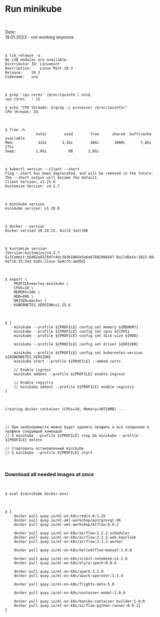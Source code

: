 # Run minikube

<br/>

Date:  
19.01.2023 - not working anymore

<br/>

```
$ lsb_release -a
No LSB modules are available.
Distributor ID:	Linuxmint
Description:	Linux Mint 20.3
Release:	20.3
Codename:	una
```

<br/>

```
$ grep 'cpu cores' /proc/cpuinfo | uniq
cpu cores	: 12

$ echo "CPU threads: $(grep -c processor /proc/cpuinfo)"
CPU threads: 24
```

<br/>

```
$ free -h
              total        used        free      shared  buff/cache   available
Mem:           31Gi       3,3Gi        20Gi       306Mi       7,8Gi        27Gi
Swap:         2,0Gi          0B       2,0Gi
```

<br/>

```
$ kubectl version --client --short
Flag --short has been deprecated, and will be removed in the future. The --short output will become the default.
Client Version: v1.25.0
Kustomize Version: v4.5.7
```

<br/>

```
$ minikube version
minikube version: v1.28.0
```

<br/>

```
$ docker --version
Docker version 20.10.22, build 3a2c30b
```

<br/>

```
$ kustomize version
{Version:kustomize/v4.5.7 GitCommit:56d82a8378dfc8dc3b3b1085e5a6e67b82966bd7 BuildDate:2022-08-02T16:35:54Z GoOs:linux GoArch:amd64}
```

<br/>

```
$ export \
    PROFILE=marley-minikube \
    CPUS=10 \
    MEMORY=30G \
    HDD=80G \
    DRIVER=docker \
    KUBERNETES_VERSION=v1.25.6
```

<br/>

```
$ {
    minikube --profile ${PROFILE} config set memory ${MEMORY}
    minikube --profile ${PROFILE} config set cpus ${CPUS}
    minikube --profile ${PROFILE} config set disk-size ${HDD}

    minikube --profile ${PROFILE} config set driver ${DRIVER}

    minikube --profile ${PROFILE} config set kubernetes-version ${KUBERNETES_VERSION}
    minikube start --profile ${PROFILE} --embed-certs

    // Enable ingress
    minikube addons --profile ${PROFILE} enable ingress

    // Enable registry
    // minikube addons --profile ${PROFILE} enable registry
}
```

<br/>

```
Creating docker container (CPUs=10, Memory=30720MB) ...
```

<br/>

    // При необходимости можно будет удалить профиль и все созданное в профиле следующей командой
    // $ minikube --profile ${PROFILE} stop && minikube --profile ${PROFILE} delete

    // Стартовать остановленный minikube
    // $ minikube --profile ${PROFILE} start

<br/>

### Download all needed images at once

<br/>

```
$ eval $(minikube docker-env)
```

<br/>

```
$ {
    docker pull quay.io/ml-on-k8s/redis-6:1-25
    docker pull quay.io/ml-aml-workshop/postgresql-96
    docker pull quay.io/ml-aml-workshop/mlflow:0.0.2

    docker pull quay.io/ml-on-k8s/airflow:2.2.3.scheduler
    docker pull quay.io/ml-on-k8s/airflow:2.2.3.web.keycloak
    docker pull quay.io/ml-on-k8s/airflow:2.2.3.worker

    docker pull quay.io/ml-on-k8s/hellomlflow-manual:1.0.0

    docker pull quay.io/ml-on-k8s/scikit-notebook:v1.2.0
    docker pull quay.io/ml-on-k8s/elyra-spark:0.0.4

    docker pull quay.io/ml-on-k8s/spark:3.2.0
    docker pull quay.io/ml-on-k8s/spark-operator:1.3.4

    docker pull quay.io/ml-on-k8s/flights-data:5.0

    docker pull quay.io/ml-on-k8s/container-model:2.0.0

    docker pull quay.io/ml-on-k8s/kaniko-container-builder:1.0.0
    docker pull quay.io/ml-on-k8s/airflow-python-runner:0.0.11
}
```

<!--
```
$ minikube --profile ${PROFILE} kubectl -- get sc
NAME                 PROVISIONER                RECLAIMPOLICY   VOLUMEBINDINGMODE   ALLOWVOLUMEEXPANSION   AGE
standard (default)   k8s.io/minikube-hostpath   Delete          Immediate           false                  3h4m
``` -->
